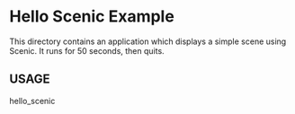 # Hello Scenic Example

This directory contains an application which displays a simple scene using Scenic.
It runs for 50 seconds, then quits.

## USAGE

  hello_scenic
